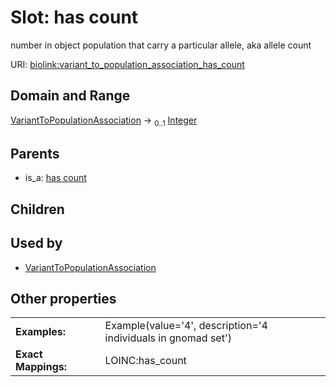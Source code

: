 
# Slot: has count


number in object population that carry a particular allele, aka allele count

URI: [biolink:variant_to_population_association_has_count](https://w3id.org/biolink/variant_to_population_association_has_count)


## Domain and Range

[VariantToPopulationAssociation](VariantToPopulationAssociation.md) &#8594;  <sub>0..1</sub> [Integer](types/Integer.md)

## Parents

 *  is_a: [has count](has_count.md)

## Children


## Used by

 * [VariantToPopulationAssociation](VariantToPopulationAssociation.md)

## Other properties

|  |  |  |
| --- | --- | --- |
| **Examples:** | | Example(value='4', description='4 individuals in gnomad set') |
| **Exact Mappings:** | | LOINC:has_count |

